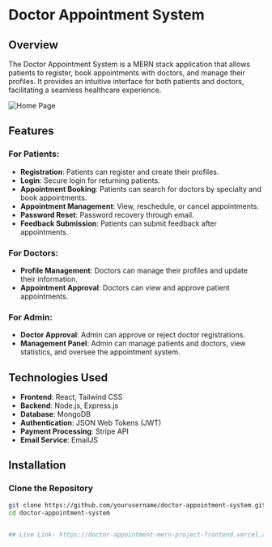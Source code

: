 
# Doctor Appointment System

## Overview

The Doctor Appointment System is a MERN stack application that allows patients to register, book appointments with doctors, and manage their profiles. It provides an intuitive interface for both patients and doctors, facilitating a seamless healthcare experience.

![Home Page](https://github.com/user-attachments/assets/328bc9f6-0ab4-470b-98fe-8dbebf92d84e)



## Features

### For Patients:
- **Registration**: Patients can register and create their profiles.
- **Login**: Secure login for returning patients.
- **Appointment Booking**: Patients can search for doctors by specialty and book appointments.
- **Appointment Management**: View, reschedule, or cancel appointments.
- **Password Reset**: Password recovery through email.
- **Feedback Submission**: Patients can submit feedback after appointments.

### For Doctors:
- **Profile Management**: Doctors can manage their profiles and update their information.
- **Appointment Approval**: Doctors can view and approve patient appointments.
  
### For Admin:
- **Doctor Approval**: Admin can approve or reject doctor registrations.
- **Management Panel**: Admin can manage patients and doctors, view statistics, and oversee the appointment system.

## Technologies Used
- **Frontend**: React, Tailwind CSS
- **Backend**: Node.js, Express.js
- **Database**: MongoDB
- **Authentication**: JSON Web Tokens (JWT)
- **Payment Processing**: Stripe API
- **Email Service**: EmailJS

## Installation

### Clone the Repository
```bash
git clone https://github.com/yourusername/doctor-appointment-system.git
cd doctor-appointment-system


## Live Link- https://doctor-appointment-mern-project-frontend.vercel.app/





